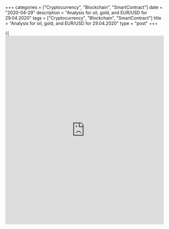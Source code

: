 +++
categories = ["Cryptocurrency", "Blockchain", "SmartContract"]
date = "2020-04-29"
description = "Analysis for oil, gold, and EUR/USD for 29.04.2020"
tags = ["Cryptocurrency", "Blockchain", "SmartContract"]
title = "Analysis for oil, gold, and EUR/USD for 29.04.2020"
type = "post"
+++

{{<iframe id="large-banner" src="https://www.bounty.group/#slide=24.0" width="100%" height="600" scrolling="no" style="border: 0px solid rgb(216, 221, 230); border-radius: 3px;">}}

April 29, 2020

April 29, 2020

Analysis for oil, gold, and EUR/USD for 29.04.2020Alex Rodiоnov

###  ** **USCrude –** **oil****

Oil middle-term downtrend continues, as the key resistance hasn’t been
broken out. The key resistance is in the zone of [11.67 - 10.92]. I
don’t recommend selling oil, although the trend is down. I believe the
instrument is strongly oversold.

I recommend expecting the trend reversal up and buy the instrument then.
The trend will turn up when buyers break level 11.67 out and consolidate
the price above.

The oil price is now rising from Target Zone 4 [6.49 – 5.93], strong
middle-term support. The upside target is the high of last week.

![LiteForex: Analysis for oil, gold, and EUR/USD for 29.04.2020][1]

The short-term uptrend hasn’t been broken. Yesterday, the price went
back to the key support zone [8.49 – 8.07] at the US session. Today, the
price is rising, and buyers are trying to consolidate it above the
resistance level of 9.40. If the price consolidates above the level,
there will emerge a flase breakout pattern to buy.

For today, I recommend expecting the buy pattern to complete and enter
oil buy trades on the correction close to Intermediary Zone [8.49 –
8.07]. The buy targets will be the highs of last week and Gold Zone
[15.04 — 14.67].

![LiteForex: Analysis for oil, gold, and EUR/USD for 29.04.2020][2]

 **[USCrude][3]Trading ideas for today:  **

Buy according to the pattern in Intermediary Zone [8.49 - 8.07].
TakeProfit: 12.70, Gold Zone [15.04 - 14.67]. StopLoss: according to the
pattern rules.

* * *

###  **XAUUSD – gold**

Gold middle-term uptrend continues, the upside target is to test Target
Zone 5 [1757.2 - 1751.2]. The buy pattern emerged last week. The gold
price was corrected down to the mirror level, where one could enter long
trades yesterday.

![LiteForex: Analysis for oil, gold, and EUR/USD for 29.04.2020][4]

Let us analyze the short-term chart. Gold is trading in the short-term
uptrend with the target at Target Zone [1760.0 - 1750.0].

Yesterday, gold traders were testing Intermediary Zone [1692.8 –
1688.2]. The zone wasn’t broken out. The price only touched the support
twice, buyers were active and the price was rising.

Therefore, one may enter short-term gold purchasers.

![LiteForex: Analysis for oil, gold, and EUR/USD for 29.04.2020][5]

 **[XAUUSD][6] Trading ideas for today:**

Open/hold up middle-term buy trades according to the pattern in Target
Zone [1663.9 - 1655.6]. TakeProfit: 1738.0, Target Zone 5 [1757.2 -
1751.2]. StopLoss: according to the pattern rules.

* * *

###  **EURUSD – euro/dollar**

The EUR/USD is being corrected up in the middle-term downtrend. The
trend key resistance is in the zone of [1.0927 - 1.0909]. Good sell
prices will be provided when the resistance is tested.

![LiteForex: Analysis for oil, gold, and EUR/USD for 29.04.2020][7]

Let us look at the shorter timeframe. There is an interesting situation.
On the one hand, the price goes far beyond the trend key resistance
[1.0827 – 1.0818], on the other hand, the buy trades are absorbed at the
US sessions, and the price goes back to the resistance zone.

I don’t recommend entering any trades on the EUR/USD in the short term.
I suggest expecting either the test of the middle-term resistance or a
clear sell pattern, like 1-2-3, in the hourly timeframe.

![LiteForex: Analysis for oil, gold, and EUR/USD for 29.04.2020][8]

 **[EURUSD][9] Trading ideas for today: **

Open medium-term sell positions in Target Zone [1.0927 - 1.0909].
TakeProfit: 1.0730. StopLoss: according to the pattern rules.

> IZ - Intermediary Zone: responsible for the price momentum reversing

>

> TZ - Target Zone: a zone that is 75% likely to be reached after IZ
breakout.

>

> GZ - Gold Zone: zone in the medium-term momentum.

>

> All zones are calculated based on the average [daily](https://www.fintecher.org/2020/03/03/forex-trading-daily-strategy/) price of the
instrument and margin requirements of the futures.

* * *

P.S. Did you like my article? Share it in social networks: it will be
the best “thank you" :)

Ask me questions and comment below. I’ll be glad to answer your
questions and give necessary explanations.

 **Useful links:**

  * I recommend trying to trade with a reliable broker [here][10]. The system allows you to trade by yourself or copy successful traders from all across the globe.
  * Use my promo-code BLOG for getting deposit bonus 50% on LiteForex platform. Just enter this code in the appropriate field while [depositing][11] your trading account.
  * Telegram channel with high-quality analytics, Forex reviews, training articles, and other useful things for traders <t.me/liteforex>

## Price chart of EURUSD in real time mode

![Analysis for oil, gold, and EUR/USD for 29.04.2020][12]

The content of this article reflects the author’s opinion and does not
necessarily reflect the official position of LiteForex. The material
published on this page is provided for informational purposes only and
should not be considered as the provision of investment advice for the
purposes of Directive 2004/39/EC.

Rate this article:

{{value}}

( {{count}} {{title}} )

   1. cdn.liteforex.com/cache/uploads/blog_post/commodities/analytics/WTI_analysis_290420_1.png?w=30&s=b784a41d38a2110e4a5d384bc68244dd
   2. cdn.liteforex.com/cache/uploads/blog_post/commodities/analytics/WTI_analysis_290420_2.png?w=30&s=646d2ca5de164a4a0cadf3d3a83889f5
   3. my.liteforex.com/trading?type=oil
   4. cdn.liteforex.com/cache/uploads/blog_post/commodities/analytics/XAUUSD_analysis_290420_1.png?w=30&s=80147f0a7faa9b7e9d9fa470850f9fcd
   5. cdn.liteforex.com/cache/uploads/blog_post/commodities/analytics/XAUUSD_analysis_290420_2.png?w=30&s=0ba5d39e42c4754901ba3aa97174f8b7
   6. my.liteforex.com/trading/chart?symbol=XAUUSD&returnUrl=true
   7. cdn.liteforex.com/cache/uploads/blog_post/commodities/analytics/EURUSD_analysis_290420_1.png?w=30&s=2a9c2bc3c50476d2603d81f709e0f752
   8. cdn.liteforex.com/cache/uploads/blog_post/commodities/analytics/EURUSD_analysis_290420_2.png?w=30&s=723d42626f7f4beaab0a958ebb31a2f5
   9. my.liteforex.com/trading/chart?symbol=EURUSD
   10. my.liteforex.com/?category=analysts-opinions&slug=analysis-for-oil-gold-and-eurusd-for-29042020&openPopup=%2Fregistration%2Fpopup&utm_source=blog&utm_medium=article&utm_campaign=bonus
   11. my.liteforex.com/deposit/?category=analysts-opinions&slug=analysis-for-oil-gold-and-eurusd-for-29042020&promo_code=BLOG&utm_source=blog&utm_medium=article&utm_campaign=bonus
   12. cdn.liteforex.com/cache/uploads/blog_post/commodities/eur_12.jpeg?q=75&w=1000&s=e2dfff1dd9764c43a9f969abc08da506